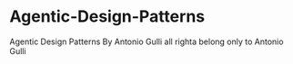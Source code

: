 # Agentic-Design-Patterns
Agentic Design Patterns
By Antonio Gulli
all righta belong only to Antonio Gulli
